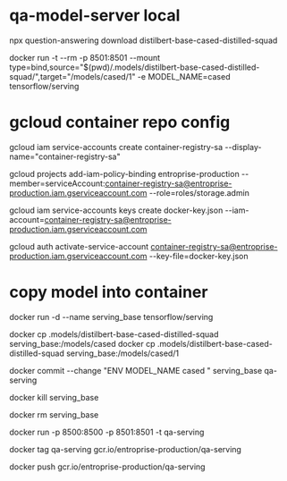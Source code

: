 # qa-model-server local

npx question-answering download distilbert-base-cased-distilled-squad

docker run -t --rm -p 8501:8501 --mount type=bind,source="$(pwd)/.models/distilbert-base-cased-distilled-squad/",target="/models/cased/1" -e MODEL_NAME=cased tensorflow/serving

# gcloud container repo config

gcloud iam service-accounts create container-registry-sa --display-name="container-registry-sa"

gcloud projects add-iam-policy-binding entroprise-production --member=serviceAccount:container-registry-sa@entroprise-production.iam.gserviceaccount.com --role=roles/storage.admin

gcloud iam service-accounts keys create docker-key.json --iam-account=container-registry-sa@entroprise-production.iam.gserviceaccount.com

gcloud auth activate-service-account container-registry-sa@entroprise-production.iam.gserviceaccount.com --key-file=docker-key.json



# copy model into container
docker run -d --name serving_base tensorflow/serving

docker cp .models/distilbert-base-cased-distilled-squad serving_base:/models/cased
docker cp .models/distilbert-base-cased-distilled-squad serving_base:/models/cased/1

docker commit --change "ENV MODEL_NAME cased " serving_base qa-serving

docker kill serving_base

docker rm serving_base

docker run -p 8500:8500 -p 8501:8501 -t qa-serving

docker tag qa-serving gcr.io/entroprise-production/qa-serving

docker push gcr.io/entroprise-production/qa-serving


